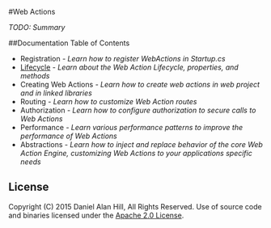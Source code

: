#Web Actions

*TODO: Summary*

##Documentation Table of Contents
* Registration *- Learn how to register WebActions in Startup.cs*
* [Lifecycle](docs/Lifecycle.md) *- Learn about the Web Action Lifecycle, properties, and methods*
* Creating Web Actions *- Learn how to create web actions in web project and in linked libraries*
* Routing *- Learn how to customize Web Action routes*
* Authorization *- Learn how to configure authorization to secure calls to Web Actions*
* Performance *- Learn various performance patterns to improve the performance of Web Actions*
* Abstractions *- Learn how to inject and replace behavior of the core Web Action Engine, customizing Web Actions to your applications specific needs*

## License
Copyright (C) 2015 Daniel Alan Hill, All Rights Reserved. Use of source code and binaries licensed under the [Apache 2.0 License](http://www.apache.org/licenses/LICENSE-2.0).